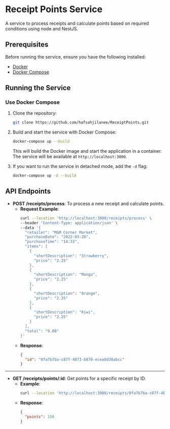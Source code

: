 # Receipt Points Service

A service to process receipts and calculate points based on required conditions using node and NestJS.

## Prerequisites

Before running the service, ensure you have the following installed:

- [Docker](https://www.docker.com/get-started) 
- [Docker Compose](https://docs.docker.com/compose/install/)

## Running the Service

### Use Docker Compose

1. Clone the repository:
    ```bash
    git clone https://github.com/hafsahjilanee/ReceiptPoints.git
    ```

2. Build and start the service with Docker Compose:
    ```bash
    docker-compose up --build
    ```

    This will build the Docker image and start the application in a container. The service will be available at `http://localhost:3000`.

3. If you want to run the service in detached mode, add the `-d` flag:
    ```bash
    docker-compose up -d --build
    ```


## API Endpoints

- **POST /receipts/process**: To process a new receipt and calculate points.
    - **Request Example**:
      ```bash
      curl --location 'http://localhost:3000/receipts/process' \
      --header 'Content-Type: application/json' \
      --data '{
        "retailer": "M&M Corner Market",
        "purchaseDate": "2022-03-20",
        "purchaseTime": "14:33",
        "items": [
          {
            "shortDescription": "Strawberry",
            "price": "2.25"
          },
          {
            "shortDescription": "Mango",
            "price": "2.25"
          },
          {
            "shortDescription": "Orange",
            "price": "2.25"
          },
          {
            "shortDescription": "Kiwi",
            "price": "2.25"
          }
        ],
        "total": "9.00"
      }'
      ```
    - **Response**:
      ```json
      {
        "id": "0fa7b7ba-c87f-4073-b878-ecea0d30abcc"
      }
      ```

---

- **GET /receipts/points/:id**: Get points for a specific receipt by ID.
    - **Example**:
      ```bash
      curl --location 'http://localhost:3000/receipts/0fa7b7ba-c87f-4073-b878-ecea0d30abcc/points'
      ```
    - **Response**:
      ```json
      {
        "points": 150
      }
      ```
